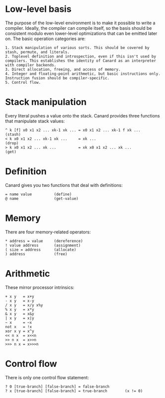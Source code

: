 # Low-level basis

The purpose of the low-level environment is to make it possible to write a compiler. Ideally, the compiler can compile itself, so the basis should be consistent modulo even lower-level
optimizations that can be emitted later on. The basic operation categories are:

    1. Stack manipulation of various sorts. This should be covered by stash, permute, and literals.
    2. Toplevel definition and introspection, even if this isn't used by compilers. This establishes the identity of Canard as an interpreter with compiler backends.
    3. Direct allocation, freeing, and access of memory.
    4. Integer and floating-point arithmetic, but basic instructions only. Instruction fusion should be compiler-specific.
    5. Control flow.

# Stack manipulation

Every literal pushes a value onto the stack. Canard provides three functions that manipulate stack values:

    ^ k [f] x0 x1 x2 ... xk-1 xk ... = x0 x1 x2 ... xk-1 f xk ...         (stash)
    < k x0 x1 x2 ... xk-1 xk ...     = xk ...                             (drop)
    > k x0 x1 x2 ... xk ...          = xk x0 x1 x2 ... xk ...             (get)

# Definition

Canard gives you two functions that deal with definitions:

    = name value          (define)
    @ name                (get-value)

# Memory

There are four memory-related operators:

    * address = value     (dereference)
    ! value address       (assignment)
    ( size = address      (allocate)
    ) address             (free)

# Arithmetic

These mirror processor intrinsics:

    + x y   = x+y
    - x y   = x-y
    / x y   = x/y x%y
    % x y   = x*y
    & x y   = x&y
    | x y   = x|y
    ~ x     = ~x
    not x   = !x
    xor x y = x^y
    << n x  = x<<n
    >> n x  = x>>n
    >>> n x = x>>>n

# Control flow

There is only one control flow statement:

    ? 0 [true-branch] [false-branch] = false-branch
    ? x [true-branch] [false-branch] = true-branch        (x != 0)